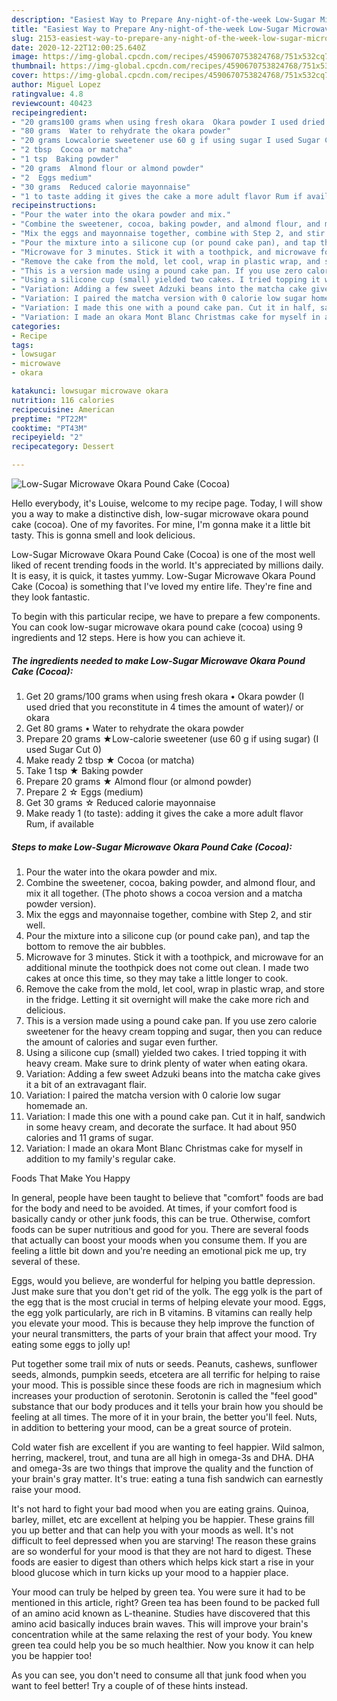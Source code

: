 ```yaml
---
description: "Easiest Way to Prepare Any-night-of-the-week Low-Sugar Microwave Okara Pound Cake (Cocoa)"
title: "Easiest Way to Prepare Any-night-of-the-week Low-Sugar Microwave Okara Pound Cake (Cocoa)"
slug: 2153-easiest-way-to-prepare-any-night-of-the-week-low-sugar-microwave-okara-pound-cake-cocoa
date: 2020-12-22T12:00:25.640Z
image: https://img-global.cpcdn.com/recipes/4590670753824768/751x532cq70/low-sugar-microwave-okara-pound-cake-cocoa-recipe-main-photo.jpg
thumbnail: https://img-global.cpcdn.com/recipes/4590670753824768/751x532cq70/low-sugar-microwave-okara-pound-cake-cocoa-recipe-main-photo.jpg
cover: https://img-global.cpcdn.com/recipes/4590670753824768/751x532cq70/low-sugar-microwave-okara-pound-cake-cocoa-recipe-main-photo.jpg
author: Miguel Lopez
ratingvalue: 4.8
reviewcount: 40423
recipeingredient:
- "20 grams100 grams when using fresh okara  Okara powder I used dried that you reconstitute in 4 times the amount of water or okara"
- "80 grams  Water to rehydrate the okara powder"
- "20 grams Lowcalorie sweetener use 60 g if using sugar I used Sugar Cut 0"
- "2 tbsp  Cocoa or matcha"
- "1 tsp  Baking powder"
- "20 grams  Almond flour or almond powder"
- "2  Eggs medium"
- "30 grams  Reduced calorie mayonnaise"
- "1 to taste adding it gives the cake a more adult flavor Rum if available"
recipeinstructions:
- "Pour the water into the okara powder and mix."
- "Combine the sweetener, cocoa, baking powder, and almond flour, and mix it all together. (The photo shows a cocoa version and a matcha powder version)."
- "Mix the eggs and mayonnaise together, combine with Step 2, and stir well."
- "Pour the mixture into a silicone cup (or pound cake pan), and tap the bottom to remove the air bubbles."
- "Microwave for 3 minutes. Stick it with a toothpick, and microwave for an additional minute the toothpick does not come out clean. I made two cakes at once this time, so they may take a little longer to cook."
- "Remove the cake from the mold, let cool, wrap in plastic wrap, and store in the fridge. Letting it sit overnight will make the cake more rich and delicious."
- "This is a version made using a pound cake pan. If you use zero calorie sweetener for the heavy cream topping and sugar, then you can reduce the amount of calories and sugar even further."
- "Using a silicone cup (small) yielded two cakes. I tried topping it with heavy cream. Make sure to drink plenty of water when eating okara."
- "Variation: Adding a few sweet Adzuki beans into the matcha cake gives it a bit of an extravagant flair."
- "Variation: I paired the matcha version with 0 calorie low sugar homemade an."
- "Variation: I made this one with a pound cake pan. Cut it in half, sandwich in some heavy cream, and decorate the surface. It had about 950 calories and 11 grams of sugar."
- "Variation: I made an okara Mont Blanc Christmas cake for myself in addition to my family&#39;s regular cake."
categories:
- Recipe
tags:
- lowsugar
- microwave
- okara

katakunci: lowsugar microwave okara 
nutrition: 116 calories
recipecuisine: American
preptime: "PT22M"
cooktime: "PT43M"
recipeyield: "2"
recipecategory: Dessert

---
```



![Low-Sugar Microwave Okara Pound Cake (Cocoa)](https://img-global.cpcdn.com/recipes/4590670753824768/751x532cq70/low-sugar-microwave-okara-pound-cake-cocoa-recipe-main-photo.jpg)

Hello everybody, it's Louise, welcome to my recipe page. Today, I will show you a way to make a distinctive dish, low-sugar microwave okara pound cake (cocoa). One of my favorites. For mine, I'm gonna make it a little bit tasty. This is gonna smell and look delicious.

Low-Sugar Microwave Okara Pound Cake (Cocoa) is one of the most well liked of recent trending foods in the world. It's appreciated by millions daily. It is easy, it is quick, it tastes yummy. Low-Sugar Microwave Okara Pound Cake (Cocoa) is something that I've loved my entire life. They're fine and they look fantastic.




To begin with this particular recipe, we have to prepare a few components. You can cook low-sugar microwave okara pound cake (cocoa) using 9 ingredients and 12 steps. Here is how you can achieve it.

<!--inarticleads1-->

##### The ingredients needed to make Low-Sugar Microwave Okara Pound Cake (Cocoa):

1. Get 20 grams/100 grams when using fresh okara • Okara powder (I used dried that you reconstitute in 4 times the amount of water)/ or okara
1. Get 80 grams • Water to rehydrate the okara powder
1. Prepare 20 grams ★Low-calorie sweetener (use 60 g if using sugar) (I used Sugar Cut 0)
1. Make ready 2 tbsp ★ Cocoa (or matcha)
1. Take 1 tsp ★ Baking powder
1. Prepare 20 grams ★ Almond flour (or almond powder)
1. Prepare 2 ☆ Eggs (medium)
1. Get 30 grams ☆ Reduced calorie mayonnaise
1. Make ready 1 (to taste): adding it gives the cake a more adult flavor Rum, if available




<!--inarticleads2-->

##### Steps to make Low-Sugar Microwave Okara Pound Cake (Cocoa):

1. Pour the water into the okara powder and mix.
1. Combine the sweetener, cocoa, baking powder, and almond flour, and mix it all together. (The photo shows a cocoa version and a matcha powder version).
1. Mix the eggs and mayonnaise together, combine with Step 2, and stir well.
1. Pour the mixture into a silicone cup (or pound cake pan), and tap the bottom to remove the air bubbles.
1. Microwave for 3 minutes. Stick it with a toothpick, and microwave for an additional minute the toothpick does not come out clean. I made two cakes at once this time, so they may take a little longer to cook.
1. Remove the cake from the mold, let cool, wrap in plastic wrap, and store in the fridge. Letting it sit overnight will make the cake more rich and delicious.
1. This is a version made using a pound cake pan. If you use zero calorie sweetener for the heavy cream topping and sugar, then you can reduce the amount of calories and sugar even further.
1. Using a silicone cup (small) yielded two cakes. I tried topping it with heavy cream. Make sure to drink plenty of water when eating okara.
1. Variation: Adding a few sweet Adzuki beans into the matcha cake gives it a bit of an extravagant flair.
1. Variation: I paired the matcha version with 0 calorie low sugar homemade an.
1. Variation: I made this one with a pound cake pan. Cut it in half, sandwich in some heavy cream, and decorate the surface. It had about 950 calories and 11 grams of sugar.
1. Variation: I made an okara Mont Blanc Christmas cake for myself in addition to my family&#39;s regular cake.




Foods That Make You Happy


In general, people have been taught to believe that "comfort" foods are bad for the body and need to be avoided. At times, if your comfort food is basically candy or other junk foods, this can be true. Otherwise, comfort foods can be super nutritious and good for you. There are several foods that actually can boost your moods when you consume them. If you are feeling a little bit down and you're needing an emotional pick me up, try several of these.

Eggs, would you believe, are wonderful for helping you battle depression. Just make sure that you don't get rid of the yolk. The egg yolk is the part of the egg that is the most crucial in terms of helping elevate your mood. Eggs, the egg yolk particularly, are rich in B vitamins. B vitamins can really help you elevate your mood. This is because they help improve the function of your neural transmitters, the parts of your brain that affect your mood. Try eating some eggs to jolly up!

Put together some trail mix of nuts or seeds. Peanuts, cashews, sunflower seeds, almonds, pumpkin seeds, etcetera are all terrific for helping to raise your mood. This is possible since these foods are rich in magnesium which increases your production of serotonin. Serotonin is called the "feel good" substance that our body produces and it tells your brain how you should be feeling at all times. The more of it in your brain, the better you'll feel. Nuts, in addition to bettering your mood, can be a great source of protein.

Cold water fish are excellent if you are wanting to feel happier. Wild salmon, herring, mackerel, trout, and tuna are all high in omega-3s and DHA. DHA and omega-3s are two things that improve the quality and the function of your brain's gray matter. It's true: eating a tuna fish sandwich can earnestly raise your mood. 

It's not hard to fight your bad mood when you are eating grains. Quinoa, barley, millet, etc are excellent at helping you be happier. These grains fill you up better and that can help you with your moods as well. It's not difficult to feel depressed when you are starving! The reason these grains are so wonderful for your mood is that they are not hard to digest. These foods are easier to digest than others which helps kick start a rise in your blood glucose which in turn kicks up your mood to a happier place.

Your mood can truly be helped by green tea. You were sure it had to be mentioned in this article, right? Green tea has been found to be packed full of an amino acid known as L-theanine. Studies have discovered that this amino acid basically induces brain waves. This will improve your brain's concentration while at the same relaxing the rest of your body. You knew green tea could help you be so much healthier. Now you know it can help you be happier too!

As you can see, you don't need to consume all that junk food when you want to feel better! Try  a  couple of  of  these  hints  instead.


